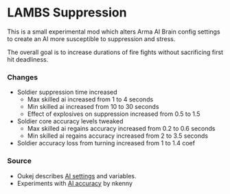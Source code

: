 # LAMBS Suppression 
This is a small experimental mod which alters Arma AI Brain config settings to create an AI more susceptible to suppression and stress. 

The overall goal is to increase durations of fire fights without sacrificing first hit deadliness. 

### Changes
 * Soldier suppression time increased
    * Max skilled ai increased from 1 to 4 seconds
    * Min skilled ai increased from 10 to 30 seconds 
    * Effect of explosives on suppression increased from 0.5 to 1.5 
 * Soldier core accuracy levels tweaked
    * Max skilled ai regains accuracy increased from 0.2 to 0.6 seconds 
    * Min skilled ai regains accuracy increased from 2 to 3.5 seconds 
 * Soldier accuracy loss from turning increased from 1 to 1.4 coef

### Source 
- Oukej describes [AI settings](https://forums.bohemia.net/forums/topic/150499-ai-discussion-dev-branch/?do=findComment&comment=3367671) and variables. 
- Experiments with [AI accuracy](https://forums.bohemia.net/forums/topic/221755-the-effect-of-weapon-on-ai-accuracy/) by nkenny
